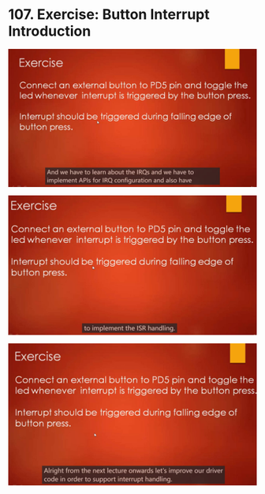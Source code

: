 # 107. Exercise: Button Interrupt Introduction



![01](https://github.com/knightsummon/Mastering-Microcontroller-and-Embedded-Driver-Development/blob/main/27.%20Exercise/107.%20Exercise%20Button%20Interrupt%20Introduction.assets/01.jpg)

![02](https://github.com/knightsummon/Mastering-Microcontroller-and-Embedded-Driver-Development/blob/main/27.%20Exercise/107.%20Exercise%20Button%20Interrupt%20Introduction.assets/02.jpg)

![03](https://github.com/knightsummon/Mastering-Microcontroller-and-Embedded-Driver-Development/blob/main/27.%20Exercise/107.%20Exercise%20Button%20Interrupt%20Introduction.assets/03.jpg)


